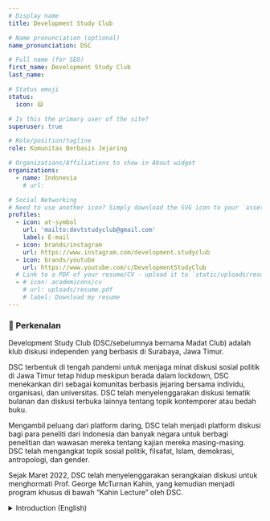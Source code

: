 ```yaml
---
# Display name
title: Development Study Club

# Name pronunciation (optional)
name_pronunciation: DSC

# Full name (for SEO)
first_name: Development Study Club
last_name: 

# Status emoji
status:
  icon: 😄

# Is this the primary user of the site?
superuser: true

# Role/position/tagline
role: Komunitas Berbasis Jejaring

# Organizations/Affiliations to show in About widget
organizations:
  - name: Indonesia
    # url: 

# Social Networking
# Need to use another icon? Simply download the SVG icon to your `assets/media/icons/` folder.
profiles:
  - icon: at-symbol
    url: 'mailto:devtstudyclub@gmail.com'
    label: E-mail
  - icon: brands/instagram
    url: https://www.instagram.com/development.studyclub
  - icon: brands/youtube
    url: https://www.youtube.com/c/DevelopmentStudyClub
  # Link to a PDF of your resume/CV - upload it to `static/uploads/resume.pdf`
  - # icon: academicons/cv
    # url: uploads/resume.pdf
    # label: Download my resume
---
```


### 👋 Perkenalan

Development Study Club (DSC/sebelumnya bernama Madat Club) adalah klub diskusi independen yang berbasis di Surabaya, Jawa Timur. 

DSC terbentuk di tengah pandemi untuk menjaga minat diskusi sosial politik di Jawa Timur tetap hidup meskipun berada dalam lockdown, DSC menekankan diri sebagai komunitas berbasis jejaring bersama individu, organisasi, dan universitas. DSC telah menyelenggarakan diskusi tematik bulanan dan diskusi terbuka lainnya tentang topik kontemporer atau bedah buku. 

Mengambil peluang dari platform daring, DSC telah menjadi platform diskusi bagi para peneliti dari Indonesia dan banyak negara untuk berbagi penelitian dan wawasan mereka tentang kajian mereka masing-masing. DSC telah mengangkat topik sosial politik, filsafat, Islam, demokrasi, antropologi, dan gender. 

Sejak Maret 2022, DSC telah menyelenggarakan serangkaian diskusi untuk menghormati Prof. George McTurnan Kahin, yang kemudian menjadi program khusus di bawah “Kahin Lecture” oleh DSC.

<details>
  <summary>Introduction (English)</summary>

  Development Study Club (DSC/formerly Madat Club) is an independent discussion club based in Surabaya, East Java. 
  
  Created amidst the pandemic to keep the interest in social politics discussions in East Java alive despite being in lockdown, DSC emphasizes itself on building a network across communities of like-minded individuals, organizations, and universities. DSC has organized monthly themed and other open discussions on contemporary topics or books. 
  
  Taking advantage of the online medium, DSC has become a discussion platform for researchers from Indonesia and around the world to share their research and insights on the topic of their respective studies. DSC has taken topics on social politics, philosophy, Islam, democracy, anthropology, and gender. 
  
  Since March 2022, DSC has been organizing a series of discussions in honor of Prof. George McTurnan Kahin, which then became its special program under the “Kahin Lecture” by DSC.

</details>